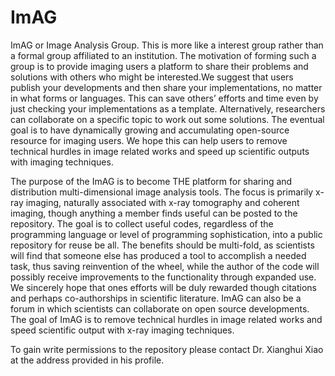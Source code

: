 # ImAG
ImAG or Image Analysis Group. This is more like a interest group rather than a formal group affiliated to an institution. The motivation of forming such a group is to provide imaging users a platform to share their problems and solutions with others who might be interested.We suggest that users publish your developments and then share your implementations, no matter in what forms or languages. This can save others’ efforts and time even by just checking your implementations as a template. Alternatively, researchers can collaborate on a specific topic to work out some solutions. The eventual goal is to have dynamically growing and accumulating open-source resource for imaging users. We hope this can help users to remove technical hurdles in image related works and speed up scientific outputs with imaging techniques. 

The purpose of the ImAG is to become THE platform for sharing and distribution multi-dimensional image analysis tools.  The focus is primarily x-ray imaging, naturally associated with x-ray tomography and coherent imaging, though anything a member finds useful can be posted to the repository.  The goal is to collect useful codes, regardless of the programming language or level of programming sophistication, into a public repository for reuse be all.  The benefits should be multi-fold, as scientists will find that someone else has produced a tool to accomplish a needed task, thus saving reinvention of the wheel, while the author of the code will possibly receive improvements to the functionality through expanded use.  We sincerely hope that ones efforts will be duly rewarded though citations and perhaps co-authorships in scientific literature. ImAG can also be a forum in which scientists can collaborate on open source developments. The goal of ImAG is to remove technical hurdles in image related works and speed scientific output with x-ray imaging techniques. 

To gain write permissions to the repository please contact Dr. Xianghui Xiao at the address provided in his profile.

